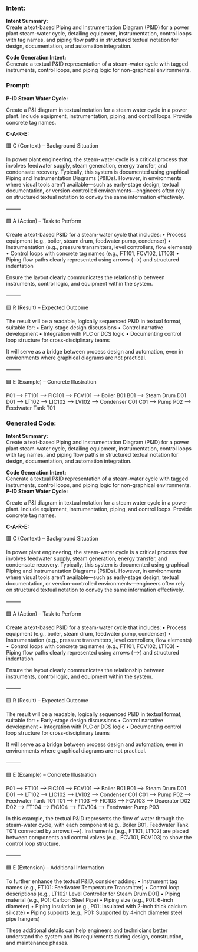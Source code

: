 ### Intent:
**Intent Summary:**  
Create a text-based Piping and Instrumentation Diagram (P&ID) for a power plant steam-water cycle, detailing equipment, instrumentation, control loops with tag names, and piping flow paths in structured textual notation for design, documentation, and automation integration.  

**Code Generation Intent:**  
Generate a textual P&ID representation of a steam-water cycle with tagged instruments, control loops, and piping logic for non-graphical environments.

### Prompt:
**P-ID Steam Water Cycle:**

Create a P&I diagram in textual notation for a steam water cycle in a power plant. Include equipment, instrumentation, piping, and control loops. Provide concrete tag names.

**C-A-R-E:**

🟥 C (Context) – Background Situation

In power plant engineering, the steam-water cycle is a critical process that involves feedwater supply, steam generation, energy transfer, and condensate recovery. Typically, this system is documented using graphical Piping and Instrumentation Diagrams (P&IDs). However, in environments where visual tools aren’t available—such as early-stage design, textual documentation, or version-controlled environments—engineers often rely on structured textual notation to convey the same information effectively.

⸻

🟩 A (Action) – Task to Perform

Create a text-based P&ID for a steam-water cycle that includes:
	•	Process equipment (e.g., boiler, steam drum, feedwater pump, condenser)
	•	Instrumentation (e.g., pressure transmitters, level controllers, flow elements)
	•	Control loops with concrete tag names (e.g., FT101, FCV102, LT103)
	•	Piping flow paths clearly represented using arrows (-->) and structured indentation

Ensure the layout clearly communicates the relationship between instruments, control logic, and equipment within the system.

⸻

🟨 R (Result) – Expected Outcome

The result will be a readable, logically sequenced P&ID in textual format, suitable for:
	•	Early-stage design discussions
	•	Control narrative development
	•	Integration with PLC or DCS logic
	•	Documenting control loop structure for cross-disciplinary teams

It will serve as a bridge between process design and automation, even in environments where graphical diagrams are not practical.

⸻

🟦 E (Example) – Concrete Illustration

P01  --> FT101 --> FIC101 --> FCV101 --> Boiler B01
B01  --> Steam Drum D01
D01  --> LT102 --> LIC102 --> LV102 --> Condenser C01
C01  --> Pump P02 --> Feedwater Tank T01

### Generated Code:
**Intent Summary:**  
Create a text-based Piping and Instrumentation Diagram (P&ID) for a power plant steam-water cycle, detailing equipment, instrumentation, control loops with tag names, and piping flow paths in structured textual notation for design, documentation, and automation integration.  

**Code Generation Intent:**  
Generate a textual P&ID representation of a steam-water cycle with tagged instruments, control loops, and piping logic for non-graphical environments.
**P-ID Steam Water Cycle:**

Create a P&I diagram in textual notation for a steam water cycle in a power plant. Include equipment, instrumentation, piping, and control loops. Provide concrete tag names.

**C-A-R-E:**

🟥 C (Context) – Background Situation

In power plant engineering, the steam-water cycle is a critical process that involves feedwater supply, steam generation, energy transfer, and condensate recovery. Typically, this system is documented using graphical Piping and Instrumentation Diagrams (P&IDs). However, in environments where visual tools aren’t available—such as early-stage design, textual documentation, or version-controlled environments—engineers often rely on structured textual notation to convey the same information effectively.

⸻

🟩 A (Action) – Task to Perform

Create a text-based P&ID for a steam-water cycle that includes:
	•	Process equipment (e.g., boiler, steam drum, feedwater pump, condenser)
	•	Instrumentation (e.g., pressure transmitters, level controllers, flow elements)
	•	Control loops with concrete tag names (e.g., FT101, FCV102, LT103)
	•	Piping flow paths clearly represented using arrows (-->) and structured indentation

Ensure the layout clearly communicates the relationship between instruments, control logic, and equipment within the system.

⸻

🟨 R (Result) – Expected Outcome

The result will be a readable, logically sequenced P&ID in textual format, suitable for:
	•	Early-stage design discussions
	•	Control narrative development
	•	Integration with PLC or DCS logic
	•	Documenting control loop structure for cross-disciplinary teams

It will serve as a bridge between process design and automation, even in environments where graphical diagrams are not practical.

⸻

🟦 E (Example) – Concrete Illustration

P01  --> FT101 --> FIC101 --> FCV101 --> Boiler B01
B01  --> Steam Drum D01
D01  --> LT102 --> LIC102 --> LV102 --> Condenser C01
C01  --> Pump P02 --> Feedwater Tank T01
T01  --> FT103 --> FIC103 --> FCV103 --> Deaerator D02
D02  --> FT104 --> FIC104 --> FCV104 --> Feedwater Pump P03

In this example, the textual P&ID represents the flow of water through the steam-water cycle, with each component (e.g., Boiler B01, Feedwater Tank T01) connected by arrows (-->). Instruments (e.g., FT101, LT102) are placed between components and control valves (e.g., FCV101, FCV103) to show the control loop structure.

⸻

🟦 E (Extension) – Additional Information

To further enhance the textual P&ID, consider adding:
	•	Instrument tag names (e.g., FT101: Feedwater Temperature Transmitter)
	•	Control loop descriptions (e.g., LT102: Level Controller for Steam Drum D01)
	•	Piping material (e.g., P01: Carbon Steel Pipe)
	•	Piping size (e.g., P01: 6-inch diameter)
	•	Piping insulation (e.g., P01: Insulated with 2-inch thick calcium silicate)
	•	Piping supports (e.g., P01: Supported by 4-inch diameter steel pipe hangers)

These additional details can help engineers and technicians better understand the system and its requirements during design, construction, and maintenance phases.
